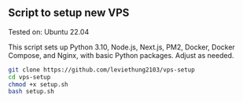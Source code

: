 ## Script to setup new VPS

Tested on: Ubuntu 22.04 

This script sets up Python 3.10, Node.js, Next.js, PM2, Docker, Docker Compose, and Nginx, with basic Python packages. Adjust as needed.

```sh
git clone https://github.com/leviethung2103/vps-setup
cd vps-setup
chmod +x setup.sh
bash setup.sh
```